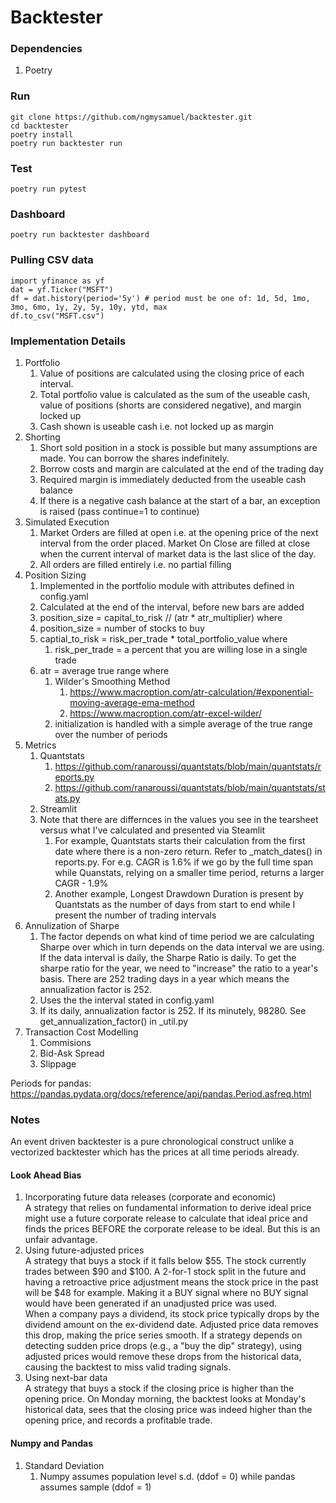 # Backtester

### Dependencies
1. Poetry

### Run
```
git clone https://github.com/ngmysamuel/backtester.git
cd backtester
poetry install
poetry run backtester run
```

### Test
```
poetry run pytest
```

### Dashboard
```
poetry run backtester dashboard
```

### Pulling CSV data
```
import yfinance as yf
dat = yf.Ticker("MSFT")
df = dat.history(period='5y') # period must be one of: 1d, 5d, 1mo, 3mo, 6mo, 1y, 2y, 5y, 10y, ytd, max
df.to_csv("MSFT.csv")
```

### Implementation Details
1. Portfolio
    1. Value of positions are calculated using the closing price of each interval. 
    2. Total portfolio value is calculated as the sum of the useable cash, value of positions (shorts are considered negative), and margin locked up
    3. Cash shown is useable cash i.e. not locked up as margin
2. Shorting
    1. Short sold position in a stock is possible but many assumptions are made. You can borrow the shares indefinitely. 
    2. Borrow costs and margin are calculated at the end of the trading day
    3. Required margin is immediately deducted from the useable cash balance
    4. If there is a negative cash balance at the start of a bar, an exception is raised (pass continue=1 to continue)
3. Simulated Execution
    1. Market Orders are filled at open i.e. at the opening price of the next interval from the order placed. Market On Close are filled at close when the current interval of market data is the last slice of the day.
    2. All orders are filled entirely i.e. no partial filling
4. Position Sizing
    1. Implemented in the portfolio module with attributes defined in config.yaml
    2. Calculated at the end of the interval, before new bars are added
    3. position_size = capital_to_risk // (atr * atr_multiplier) where
    4. position_size = number of stocks to buy
    5. captial_to_risk = risk_per_trade * total_portfolio_value where
        1. risk_per_trade = a percent that you are willing lose in a single trade
    6. atr = average true range where
        1. Wilder's Smoothing Method
            1. https://www.macroption.com/atr-calculation/#exponential-moving-average-ema-method
            2. https://www.macroption.com/atr-excel-wilder/
        2. initialization is handled with a simple average of the true range over the number of periods
5. Metrics
    1. Quantstats
        1. https://github.com/ranaroussi/quantstats/blob/main/quantstats/reports.py
        2. https://github.com/ranaroussi/quantstats/blob/main/quantstats/stats.py
    2. Streamlit
    3. Note that there are differnces in the values you see in the tearsheet versus what I've calculated and presented via Steamlit
        1. For example, Quantstats starts their calculation from the first date where there is a non-zero return. Refer to _match_dates() in reports.py. For e.g. CAGR is 1.6% if we go by the full time span while Quanstats, relying on a smaller time period, returns a larger CAGR - 1.9%
        2. Another example, Longest Drawdown Duration is present by Quantstats as the number of days from start to end while I present the number of trading intervals
6. Annulization of Sharpe
    1. The factor depends on what kind of time period we are calculating Sharpe over which in turn depends on the data interval we are using. If the data interval is daily, the Sharpe Ratio is daily. To get the sharpe ratio for the year, we need to "increase" the ratio to a year's basis. There are 252 trading days in a year which means the annualization factor is 252.
    2. Uses the the interval stated in config.yaml
    3. If its daily, annualization factor is 252. If its minutely, 98280. See get_annualization_factor() in _util.py
6. Transaction Cost Modelling
    1. Commisions
    2. Bid-Ask Spread
    3. Slippage

Periods for pandas: https://pandas.pydata.org/docs/reference/api/pandas.Period.asfreq.html

### Notes

An event driven backtester is a pure chronological construct unlike a vectorized backtester which has the prices at all time periods already.

#### Look Ahead Bias 
1. Incorporating future data releases (corporate and economic)  
A strategy that relies on fundamental information to derive ideal price might use a future corporate release to calculate that ideal price and finds the prices BEFORE the corporate release to be ideal. But this is an unfair advantage.
2. Using future-adjusted prices  
A strategy that buys a stock if it falls below $55. The stock currently trades between $90 and $100. A 2-for-1 stock split in the future and having a retroactive price adjustment means the stock price in the past will be $48 for example. Making it a BUY signal where no BUY signal would have been generated if an unadjusted price was used.  
When a company pays a dividend, its stock price typically drops by the dividend amount on the ex-dividend date. Adjusted price data removes this drop, making the price series smooth. 
If a strategy depends on detecting sudden price drops (e.g., a "buy the dip" strategy), using adjusted prices would remove these drops from the historical data, causing the backtest to miss valid trading signals. 
3. Using next-bar data  
A strategy that buys a stock if the closing price is higher than the opening price. On Monday morning, the backtest looks at Monday's historical data, sees that the closing price was indeed higher than the opening price, and records a profitable trade. 

#### Numpy and Pandas
1. Standard Deviation
    1. Numpy assumes population level s.d. (ddof = 0) while pandas assumes sample (ddof = 1)